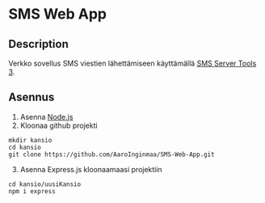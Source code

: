 # SMS Web App
## Description
Verkko sovellus SMS viestien lähettämiseen käyttämällä [SMS Server Tools 3](http://smstools3.kekekasvi.com/).
## Asennus
1. Asenna [Node.js](https://nodejs.org/en/download)
2. Kloonaa github projekti
```
mkdir kansio
cd kansio
git clone https://github.com/AaroInginmaa/SMS-Web-App.git
```
 3. Asenna Express.js kloonaamaasi projektiin
```
cd kansio/uusiKansio
npm i express
```
